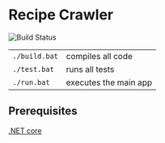 # Recipe Crawler
![Build Status][logo]

[logo]: https://scripni.visualstudio.com/_apis/public/build/definitions/ae96d2d6-41aa-46f0-977b-9eed384c2c13/6/badge "Build Status" 


| | |
|-----|----|
|`./build.bat`| compiles all code |
| `./test.bat` | runs all tests |
| `./run.bat` | executes the main app |

## Prerequisites

[.NET core][dotnet]

[dotnet]: https://www.microsoft.com/net/core